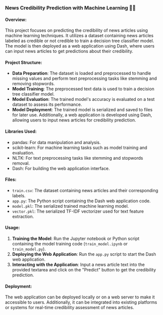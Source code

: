 ### News Credibility Prediction with Machine Learning 📰🤖

#### Overview:
This project focuses on predicting the credibility of news articles using machine learning techniques. It utilizes a dataset containing news articles labeled as credible or not credible to train a decision tree classifier model. The model is then deployed as a web application using Dash, where users can input news articles to get predictions about their credibility.

#### Project Structure:
- **Data Preparation**: The dataset is loaded and preprocessed to handle missing values and perform text preprocessing tasks like stemming and removing stopwords.
- **Model Training**: The preprocessed text data is used to train a decision tree classifier model.
- **Model Evaluation**: The trained model's accuracy is evaluated on a test dataset to assess its performance.
- **Model Deployment**: The trained model is serialized and saved to files for later use. Additionally, a web application is developed using Dash, allowing users to input news articles for credibility prediction.
  
#### Libraries Used:
- pandas: For data manipulation and analysis.
- scikit-learn: For machine learning tasks such as model training and evaluation.
- NLTK: For text preprocessing tasks like stemming and stopwords removal.
- Dash: For building the web application interface.

#### Files:
- `train.csv`: The dataset containing news articles and their corresponding labels.
- `app.py`: The Python script containing the Dash web application code.
- `model.pkl`: The serialized trained machine learning model.
- `vector.pkl`: The serialized TF-IDF vectorizer used for text feature extraction.

#### Usage:
1. **Training the Model**: Run the Jupyter notebook or Python script containing the model training code (`train_model.ipynb` or `train_model.py`).
2. **Deploying the Web Application**: Run the `app.py` script to start the Dash web application.
3. **Interacting with the Application**: Input a news article text into the provided textarea and click on the "Predict" button to get the credibility prediction.

#### Deployment:
The web application can be deployed locally or on a web server to make it accessible to users. Additionally, it can be integrated into existing platforms or systems for real-time credibility assessment of news articles.
